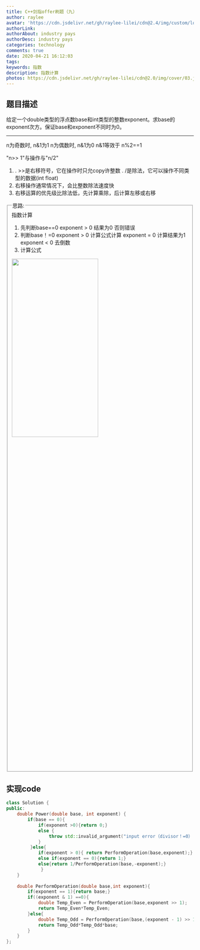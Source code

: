 ```yaml
---
title: C++剑指offer刷题（九）
author: raylee
avatar: 'https://cdn.jsdelivr.net/gh/raylee-lilei/cdn@2.4/img/custom/logo_1.png'
authorLink: 
authorAbout: industry pays
authorDesc: industry pays
categories: technology
comments: true
date: 2020-04-21 16:12:03
tags:
keywords: 指数
description: 指数计算
photos: https://cdn.jsdelivr.net/gh/raylee-lilei/cdn@2.0/img/cover/03.jpg.webp
---
```


## 题目描述
给定一个double类型的浮点数base和int类型的整数exponent。求base的exponent次方。保证base和exponent不同时为0。
*********************
n为奇数时, n&1为1
n为偶数时, n&1为0
n&1等效于  n%2==1

"n>> 1"与操作与"n/2"

1. . >>是右移符号，它在操作时只允copy许整数
   . /是除法，它可以操作不同类型的数据(int  float)
2. 右移操作通常情况下，会比整数除法速度快
3. 右移运算的优先级比除法低，先计算乘除，后计算左移或右移


<form action="" method="">
<fieldset><legend font-weight:600>思路:</legend>
<div align=“Center”>指数计算</div>

1. 先判断base==0  exponent > 0   结果为0       否则错误
2. 判断base！=0   exponent > 0   计算公式计算   exponent = 0  计算结果为1     exponent < 0   去倒数
3. 计算公式 
<img src="https://cdn.jsdelivr.net/gh/raylee-lilei/cdn@3.7/img/article/CPPoffer/zhishujisuan.png" width = 70% height = 35% />
</fieldset>
</form>

## 实现code

``` C++
class Solution {
public:
    double Power(double base, int exponent) {
        if(base == 0){
            if(exponent >0){return 0;}
            else {
                throw std::invalid_argument("input error（divisor！=0）||0 at the same time）");
            }
         }else{
            if(exponent > 0){ return PerformOperation(base,exponent);}
            else if(exponent == 0){return 1;}
            else{return 1/PerformOperation(base,-exponent);}
             }
    }
    
    double PerformOperation(double base,int exponent){
        if(exponent == 1){return base;}
        if((exponent & 1) ==0){
            double Temp_Even = PerformOperation(base,exponent >> 1);
            return Temp_Even*Temp_Even;
        }else{
            double Temp_Odd = PerformOperation(base,(exponent - 1) >> 1);
            return Temp_Odd*Temp_Odd*base;
        }
    }
};
```